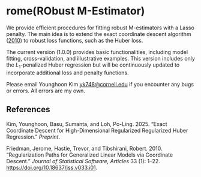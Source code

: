 # rome(RObust M-Estimator)

We provide efficient procedures for fitting robust M-estimators with a Lasso penalty. The main idea is to extend the exact coordinate descent algorithm ([2010](#ref-glmnet)) to robust loss functions, such as the Huber loss.

The current version (1.0.0) provides basic functionalities, including model fitting, cross-validation, and illustrative examples. This version includes only the $L_1$-penalized Huber regression but will be continuously updated to incorporate additional loss and penalty functions.

Please email Younghoon Kim
<yk748@cornell.edu> if you encounter any bugs or errors. All errors are my own.

## References

<div id="ref-rome">

Kim, Younghoon, Basu, Sumanta, and Loh, Po-Ling. 2025.
“Exact Coordinate Descent for High-Dimensional Regularized Regularized Huber Regression.” *Preprint*.

<div id="ref-glmnet">

Friedman, Jerome, Hastie, Trevor, and Tibshirani, Robert. 2010.
“Regularization Paths for Generalized Linear Models via Coordinate
Descent.” *Journal of Statistical Software, Articles* 33 (1): 1–22.
<https://doi.org/10.18637/jss.v033.i01>.
